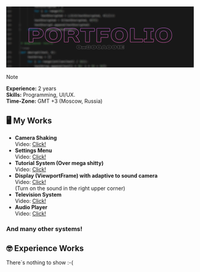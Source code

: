 ![portfolio-image](https://github.com/0x800A001E/folio/blob/79c3b3a29d0a31e270049c63e86593de6d7f23e4/portfolio.png)
> [!Note]
> **Experience:** 2 years<br>
> **Skills:** Programming, UI/UX.<br>
> **Time-Zone:** GMT +3 (Moscow, Russia)

## 🖥️ My Works

 - **Camera Shaking**<br>
Video: [Click!](https://i.imgur.com/BuyIHhr.mp4)
 - **Settings Menu**<br>
Video: [Click!](https://i.imgur.com/LZUEFMo.mp4)
 - **Tutorial System (Over mega shitty)**<br>
Video: [Click!](https://i.imgur.com/DG7JTPT.mp4)<br>
 - **Display (ViewportFrame) with adaptive to sound camera**<br>
Video: [Click!](https://imgur.com/6fR2ygd)<br> (Turn on the sound in the right upper corner)<br>
 - **Television System**<br>
Video: [Click!](https://imgur.com/CYnmVZm)<br>
 - **Audio Player**<br>
Video: [Click!](https://imgur.com/a/T9FZu7O)
### And many other systems!

## 🤓 Experience Works
There`s nothing to show :-(
